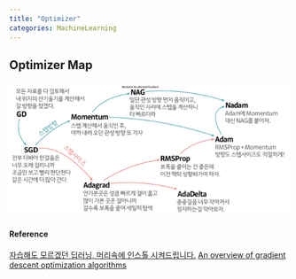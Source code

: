 ```yaml
---
title: "Optimizer"
categories: MachineLearning
---
```

## Optimizer Map
<img src="/assets/images/optimizer_map.png">

#### Reference
[자습해도 모르겠던 딥러닝, 머리속에 인스톨 시켜드립니다.](https://www.slideshare.net/yongho/ss-79607172)
[An overview of gradient descent optimization algorithms](http://ruder.io/optimizing-gradient-descent)